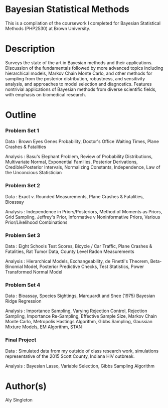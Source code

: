 # Bayesian Statistical Methods

This is a compilation of the coursework I completed for Bayesian Statistical Methods (PHP2530) at Brown University.

# Description

Surveys the state of the art in Bayesian methods and their applications. Discussion of the fundamentals followed by more advanced topics including hierarchical models, Markov Chain Monte Carlo, and other methods for sampling from the posterior distribution, robustness, and sensitivity analysis, and approaches to model selection and diagnostics. Features nontrivial applications of Bayesian methods from diverse scientific fields, with emphasis on biomedical research.

# Outline

### Problem Set 1

Data : Brown Eyes Genes Probability, Doctor's Office Waiting Times, Plane Crashes & Fatalities

Analysis : Basu's Elephant Problem, Review of Probability Distributions, Multivariate Normal, Exponential Families, Posterior Derivations, Credible/Posterior Intervals, Normalizing Constants, Independence, Law of the Unconcious Statistician

### Problem Set 2

Data : Exact v. Rounded Measurements, Plane Crashes & Fatalities, Bioassay

Analysis : Independence in Priors/Posteriors, Method of Moments as Priors, Grid Sampling, Jeffrey's Prior, Informative v Noninformative Priors, Various Prior/Likelihood Combinations

### Problem Set 3

Data : Eight Schools Test Scores, Bicycle / Car Traffic, Plane Crashes & Fatalities, Rat Tumor Data, County Level Radon Measurements

Analysis : Hierarchical Models, Exchangeability, de Finetti's Theorem, Beta-Binomial Model, Posterior Predictive Checks, Test Statistics, Power Transformed Normal Model

### Problem Set 4

Data : Bioassay, Species Sightings, Marquardt and Snee (1975) Bayesian Ridge Regression

Analysis : Importance Sampling, Varying Rejection Control, Rejection Sampling, Importance Re-Sampling, Effective Sample Size, Markov Chain Monte Carlo, Metropolis Hastings Algorithm, Gibbs Sampling, Gaussian Mixture Models, EM Algorithm, STAN

### Final Project

Data : Simulated data from my outside of class research work, simulations representative of the 2015 Scott County, Indiana HIV outbreak.

Analysis : Bayesian Lasso, Variable Selection, Gibbs Sampling Algorithm

# Author(s)

Aly Singleton
